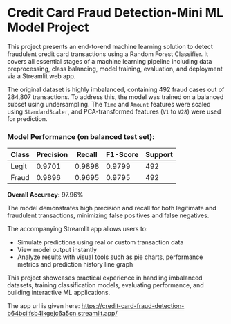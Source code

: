 # Credit Card Fraud Detection-Mini ML Model Project

This project presents an end-to-end machine learning solution to detect fraudulent credit card transactions using a Random Forest Classifier. It covers all essential stages of a machine learning pipeline including data preprocessing, class balancing, model training, evaluation, and deployment via a Streamlit web app.

The original dataset is highly imbalanced, containing 492 fraud cases out of 284,807 transactions. To address this, the model was trained on a balanced subset using undersampling. The `Time` and `Amount` features were scaled using `StandardScaler`, and PCA-transformed features (`V1` to `V28`) were used for prediction.

### Model Performance (on balanced test set):

| Class  | Precision | Recall | F1-Score | Support |
|--------|-----------|--------|----------|---------|
| Legit  | 0.9701    | 0.9898 | 0.9799   | 492     |
| Fraud  | 0.9896    | 0.9695 | 0.9795   | 492     |

**Overall Accuracy:** 97.96%

The model demonstrates high precision and recall for both legitimate and fraudulent transactions, minimizing false positives and false negatives.

The accompanying Streamlit app allows users to:
- Simulate predictions using real or custom transaction data
- View model output instantly
- Analyze results with visual tools such as pie charts, performance metrics and prediction history line graph

This project showcases practical experience in handling imbalanced datasets, training classification models, evaluating performance, and building interactive ML applications.

The app url is given here: https://credit-card-fraud-detection-b64bcilfsb4lkgejc6a5cn.streamlit.app/
